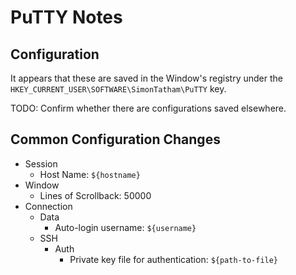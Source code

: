 # PuTTY Notes

## Configuration

It appears that these are saved in the Window's registry under the `HKEY_CURRENT_USER\SOFTWARE\SimonTatham\PuTTY` key.

TODO: Confirm whether there are configurations saved elsewhere.


## Common Configuration Changes

+ Session
  - Host Name: `${hostname}`
+ Window
  - Lines of Scrollback: 50000
+ Connection
  - Data
    * Auto-login username: `${username}`
  - SSH
    * Auth
      + Private key file for authentication: `${path-to-file}`
